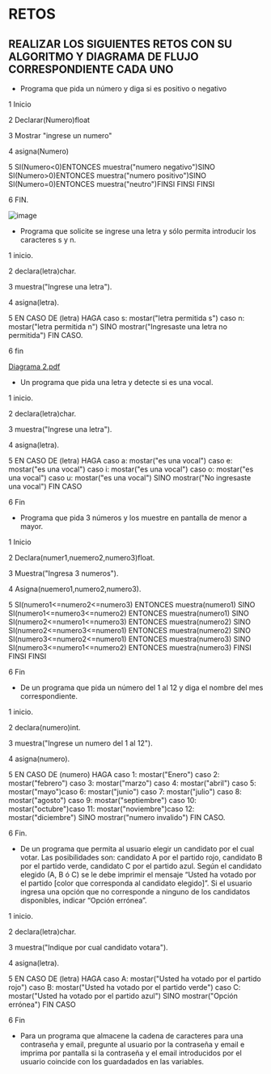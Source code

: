 # RETOS
## REALIZAR LOS SIGUIENTES RETOS CON SU ALGORITMO Y DIAGRAMA DE FLUJO CORRESPONDIENTE CADA UNO 

* Programa que pida un número y diga si es positivo o negativo

1 Inicio

2 Declarar(Numero)float

3 Mostrar "ingrese un numero"

4 asigna(Numero)

5 SI(Numero<0)ENTONCES muestra("numero negativo")SINO SI(Numero>0)ENTONCES muestra("numero positivo")SINO SI(Numero=0)ENTONCES muestra("neutro")FINSI FINSI FINSI

6 FIN.

![image](https://user-images.githubusercontent.com/101900664/159142627-b905b98b-0e5e-4f8b-803a-b5aac05b678f.png)


* Programa que solicite se ingrese una letra y sólo permita introducir los caracteres s y n.

1 inicio.

2 declara(letra)char.

3 muestra("Ingrese una letra").

4 asigna(letra).

5 EN CASO DE (letra) HAGA caso s: mostar("letra permitida s") caso n: mostar("letra permitida n")  SINO mostrar("Ingresaste una letra no permitida") FIN CASO.

6 fin


[Diagrama 2.pdf](https://github.com/Juancarloscamposbautista/escuela_de_codigo/files/8321442/Diagrama.2.pdf)

* Un programa que pida una letra y detecte si es una vocal. 

1 inicio.

2 declara(letra)char.

3 muestra("Ingrese una letra").

4 asigna(letra).

5 EN CASO DE (letra) HAGA caso a: mostar("es una vocal") caso e: mostar("es una vocal") caso i: mostar("es una vocal") caso o: mostar("es una vocal") caso u: mostar("es una vocal") SINO mostrar("No ingresaste una vocal") FIN CASO

6 Fin

* Programa que pida 3 números y los muestre en pantalla de menor a mayor.  

1 Inicio

2 Declara(numer1,nuemero2,numero3)float.

3 Muestra("Ingresa 3 numeros").

4 Asigna(nuemero1,numero2,numero3).

5 SI(numero1<=numero2<=numero3) ENTONCES muestra(numero1) SINO SI(numero1<=numero3<=numero2) ENTONCES muestra(numero1) SINO SI(numero2<=numero1<=numero3) ENTONCES muestra(numero2) SINO SI(numero2<=numero3<=numero1) ENTONCES muestra(numero2) SINO SI(numero3<=numero2<=numero1) ENTONCES muestra(numero3) SINO SI(numero3<=numero1<=numero2) ENTONCES muestra(numero3)  FINSI FINSI FINSI

6 Fin

* De un programa que pida un número del 1 al 12 y diga el nombre del mes correspondiente.


1 inicio.

2 declara(numero)int.

3 muestra("Ingrese un numero del 1 al 12").

4 asigna(numero).

5 EN CASO DE (numero) HAGA caso 1: mostar("Enero") caso 2: mostar("febrero") caso 3: mostar("marzo") caso 4: mostar("abril") caso 5: mostar("mayo")caso 6: mostar("junio") caso 7: mostar("julio") caso 8: mostar("agosto") caso 9: mostar("septiembre") caso 10: mostar("octubre")caso 11: mostar("noviembre")caso 12: mostar("diciembre") SINO mostrar("numero invalido") FIN CASO.

6 Fin.

* De un programa que permita al usuario elegir un candidato por el cual votar. Las posibilidades son: candidato A por el partido rojo, candidato B por el partido verde, candidato C por el partido azul. Según el candidato elegido (A, B ó C) se le debe imprimir el mensaje “Usted ha votado por el partido [color que corresponda al candidato elegido]”. Si el usuario ingresa una opción que no corresponde a ninguno de los candidatos disponibles, indicar “Opción errónea”.


1 inicio.

2 declara(letra)char.

3 muestra("Indique por cual candidato votara").

4 asigna(letra).

5 EN CASO DE (letra) HAGA caso A: mostar("Usted ha votado por el partido rojo") caso B: mostar("Usted ha votado por el partido verde") caso C: mostar("Usted ha votado por el partido azul")  SINO mostrar("Opción errónea") FIN CASO

6 Fin

* Para un programa que almacene la cadena de caracteres para una contraseña y email, pregunte al usuario por la contraseña y email e imprima por pantalla si la contraseña y el email introducidos por el usuario coincide con los guardadados en las variables.
